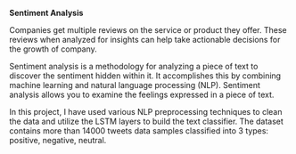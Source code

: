 **Sentiment Analysis**

Companies get multiple reviews on the service or product they offer. These reviews when analyzed for insights can help take actionable decisions for the growth of company.

Sentiment analysis is a methodology for analyzing a piece of text to discover the sentiment hidden within it. 
It accomplishes this by combining machine learning and natural language processing (NLP). 
Sentiment analysis allows you to examine the feelings expressed in a piece of text.

In this project, I have used various NLP preprocessing techniques to clean the data and utilize the LSTM layers to build the text classifier.
The dataset contains more than 14000 tweets data samples classified into 3 types: positive, negative, neutral. 
